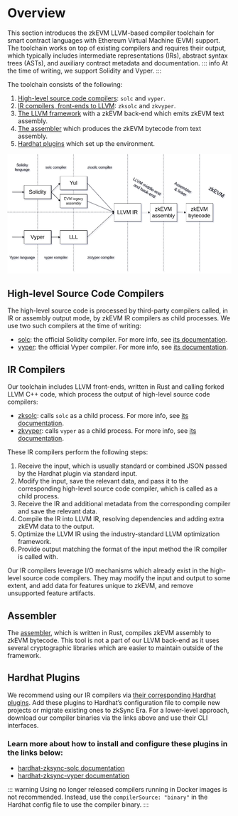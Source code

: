 # Overview

This section introduces the zkEVM LLVM-based compiler toolchain for smart contract languages with Ethereum Virtual Machine
(EVM) support. The toolchain works on top of existing compilers and requires their output, which typically includes
intermediate representations (IRs), abstract syntax trees (ASTs), and auxiliary contract metadata and documentation.
::: info
At the time of writing, we support Solidity and Vyper.
:::

The toolchain consists of the following:

1. [High-level source code compilers](#high-level-source-code-compilers): `solc` and `vyper`.
2. [IR compilers, front-ends to LLVM](#ir-compilers): `zksolc` and `zkvyper`.
3. [The LLVM framework](./llvm.md) with a zkEVM back-end which emits zkEVM text assembly.
4. [The assembler](#assembler) which produces the zkEVM bytecode from text assembly.
5. [Hardhat plugins](#hardhat-plugins) which set up the environment.

![Compiler Toolchain Visualization](../../assets/images/compiler-toolchain.png "Compiler Toolchain")

## High-level Source Code Compilers

The high-level source code is processed by third-party compilers called, in IR or assembly output mode, 
by zkEVM IR compilers as
child processes. We use two such compilers at the time of writing:

- [solc](https://github.com/ethereum/solc-bin): the official Solidity compiler. For more info, see [its documentation](https://docs.soliditylang.org/en/latest/).
- [vyper](https://github.com/vyperlang/vyper/releases): the official Vyper compiler. For more info, see [its documentation](https://docs.vyperlang.org/en/latest/index.html).

## IR Compilers

Our toolchain includes LLVM front-ends, written in Rust and calling forked LLVM C++ code, which process the output of high-level source code compilers:

- [zksolc](https://github.com/matter-labs/zksolc-bin): calls `solc` as a child process. For more info, see [its documentation](./solidity.md).
- [zkvyper](https://github.com/matter-labs/zkvyper-bin): calls `vyper` as a child process. For more info, see [its documentation](./vyper.md).

These IR compilers perform the following steps:

1. Receive the input, which is usually standard or combined JSON passed by the Hardhat plugin via standard input.
2. Modify the input, save the relevant data, and pass it to the corresponding high-level source code compiler, which is called as a child process.
3. Receive the IR and additional metadata from the corresponding compiler and save the relevant data.
4. Compile the IR into LLVM IR, resolving dependencies and adding extra zkEVM data to the output.
5. Optimize the LLVM IR using the industry-standard LLVM optimization framework.
6. Provide output matching the format of the input method the IR compiler is called with.

Our IR compilers leverage I/O mechanisms which already exist in the high-level source code
compilers. They may modify the input and output to some extent, and add data for features unique to zkEVM,
and remove unsupported feature artifacts.

## Assembler

The [assembler](https://github.com/matter-labs/era-zkevm-assembly), which is written in Rust, compiles zkEVM assembly
to zkEVM bytecode. This tool is not a part of our LLVM back-end as it uses several cryptographic libraries which are
easier to maintain outside of the framework.

## Hardhat Plugins

We recommend using our IR compilers via [their corresponding Hardhat plugins](../../../api/hardhat/plugins.md).
Add these plugins to Hardhat’s configuration file to compile new projects or migrate
existing ones to zkSync Era. For a lower-level approach, download our compiler binaries via the
links above and use their CLI interfaces.

### Learn more about how to install and configure these plugins in the links below:

- [hardhat-zksync-solc documentation](../../../api/hardhat/hardhat-zksync-solc.md)
- [hardhat-zksync-vyper documentation](../../../api/hardhat/hardhat-zksync-vyper.md)

::: warning
Using no longer released compilers running in Docker images is not recommended.
Instead, use the `compilerSource: "binary"` in the Hardhat config file to use the compiler binary.
:::
